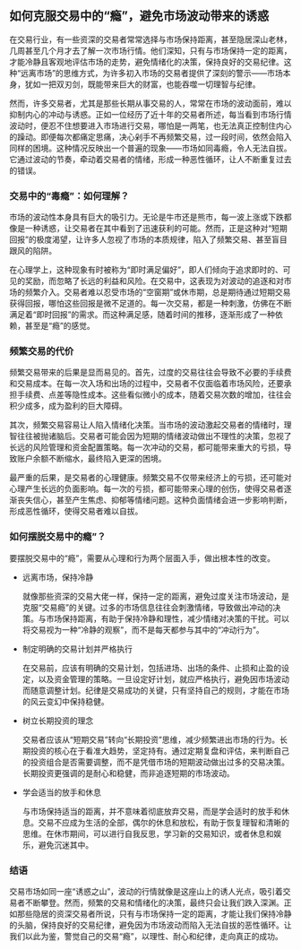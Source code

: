 
## 如何克服交易中的“瘾”，避免市场波动带来的诱惑  
在交易行业，有一些资深的交易者常常选择与市场保持距离，甚至隐居深山老林，几周甚至几个月才去了解一次市场行情。他们深知，只有与市场保持一定的距离，才能冷静且客观地评估市场的走势，避免情绪化的决策，保持良好的交易纪律。这种“远离市场”的思维方式，为许多初入市场的交易者提供了深刻的警示——市场本身，犹如一把双刃剑，既能带来巨大的财富，也能吞噬一切理智与纪律。

然而，许多交易者，尤其是那些长期从事交易的人，常常在市场的波动面前，难以抑制内心的冲动与诱惑。正如一位经历了近十年的交易者所述，每当看到市场行情波动时，便忍不住想要进入市场进行交易，哪怕是一两笔，也无法真正控制住内心的躁动。即便每次都痛定思痛，决心剁手不再频繁交易，过一段时间，依然会陷入同样的困境。这种情况反映出一个普遍的现象——市场如同毒瘾，令人无法自拔。它通过波动的节奏，牵动着交易者的情绪，形成一种恶性循环，让人不断重复过去的错误。

### 交易中的“毒瘾”：如何理解？
市场的波动性本身具有巨大的吸引力。无论是牛市还是熊市，每一波上涨或下跌都像是一种诱惑，让交易者在其中看到了迅速获利的可能。然而，正是这种对“短期回报”的极度渴望，让许多人忽视了市场的本质规律，陷入了频繁交易、甚至盲目跟风的陷阱。

在心理学上，这种现象有时被称为“即时满足偏好”，即人们倾向于追求即时的、可见的奖励，而忽略了长远的利益和风险。在交易中，这表现为对波动的追逐和对市场的频繁介入。交易者难以忍受市场的“空窗期”或休市期，总是期待通过短期交易获得回报，哪怕这些回报是微不足道的。每一次交易，都是一种刺激，仿佛在不断满足着“即时回报”的需求。而这种满足感，随着时间的推移，逐渐形成了一种依赖，甚至是“瘾”的感觉。

### 频繁交易的代价
频繁交易带来的后果是显而易见的。首先，过度的交易往往会导致不必要的手续费和交易成本。在每一次入场和出场的过程中，交易者不仅面临着市场风险，还要承担手续费、点差等隐性成本。这些看似微小的成本，随着交易次数的增加，往往会积少成多，成为盈利的巨大障碍。

其次，频繁交易容易让人陷入情绪化决策。当市场的波动激起交易者的情绪时，理智往往被抛诸脑后。交易者可能会因为短期的情绪波动做出不理性的决策，忽视了长远的风险管理和资金配置策略。每一次冲动的交易，都可能带来重大的亏损，导致账户余额不断缩水，最终陷入更深的困境。

最严重的后果，是交易者的心理健康。频繁交易不仅带来经济上的亏损，还可能对心理产生长远的负面影响。每一次的亏损，都可能带来心理的创伤，使得交易者逐渐丧失信心，甚至产生焦虑、抑郁等情绪问题。这种负面情绪会进一步影响判断，形成恶性循环，使得交易者难以自拔。

### 如何摆脱交易中的瘾”？
要摆脱交易中的“瘾”，需要从心理和行为两个层面入手，做出根本性的改变。

- 远离市场，保持冷静

  就像那些资深的交易大佬一样，保持一定的距离，避免过度关注市场波动，是克服“交易瘾”的关键。过多的市场信息往往会刺激情绪，导致做出冲动的决策。与市场保持距离，有助于保持冷静和理性，减少情绪对决策的干扰。可以将交易视为一种“冷静的观察”，而不是每天都参与其中的“冲动行为”。

- 制定明确的交易计划并严格执行

  在交易前，应该有明确的交易计划，包括进场、出场的条件、止损和止盈的设定，以及资金管理的策略。一旦设定好计划，就应严格执行，避免因市场波动而随意调整计划。纪律是交易成功的关键，只有坚持自己的规则，才能在市场的风云变幻中保持稳健。

- 树立长期投资的理念

  交易者应该从“短期交易”转向“长期投资”思维，减少频繁进出市场的行为。长期投资的核心在于看准大趋势，坚定持有。通过定期复盘和评估，来判断自己的投资组合是否需要调整，而不是凭借市场的短期波动做出过多的交易决策。长期投资更强调的是耐心和稳健，而非追逐短期的市场波动。

- 学会适当的放手和休息

  与市场保持适当的距离，并不意味着彻底放弃交易，而是学会适时的放手和休息。交易不应成为生活的全部，偶尔的休息和放松，有助于恢复理智和清晰的思维。在休市期间，可以进行自我反思，学习新的交易知识，或者休息和娱乐，避免沉迷其中。

### 结语
交易市场如同一座“诱惑之山”，波动的行情就像是这座山上的诱人光点，吸引着交易者不断攀登。然而，频繁的交易和情绪化的决策，最终只会让我们跌入深渊。正如那些隐居的资深交易者所说，只有与市场保持一定的距离，才能让我们保持冷静的头脑，保持良好的交易纪律，避免因为市场波动而陷入无法自拔的恶性循环。让我们以此为鉴，警觉自己的交易“瘾”，以理性、耐心和纪律，走向真正的成功。
